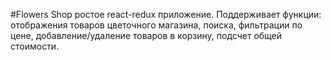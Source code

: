 #Flowers Shop
ростое react-redux приложение. Поддерживает функции: отображения товаров цветочного магазина, поиска, фильтрации по цене, добавление/удаление товаров в корзину, подсчет общей стоимости.
